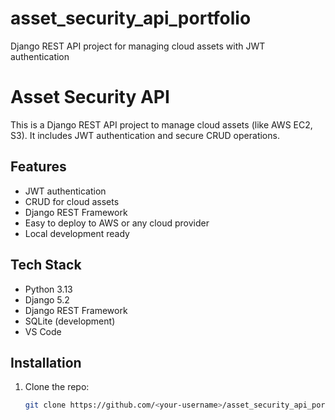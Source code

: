 # asset_security_api_portfolio
Django REST API project for managing cloud assets with JWT authentication
# Asset Security API

This is a Django REST API project to manage cloud assets (like AWS EC2, S3). 
It includes JWT authentication and secure CRUD operations.

## Features

- JWT authentication
- CRUD for cloud assets
- Django REST Framework
- Easy to deploy to AWS or any cloud provider
- Local development ready

## Tech Stack

- Python 3.13
- Django 5.2
- Django REST Framework
- SQLite (development)
- VS Code

## Installation

1. Clone the repo:
   ```bash
   git clone https://github.com/<your-username>/asset_security_api_portfolio.git
